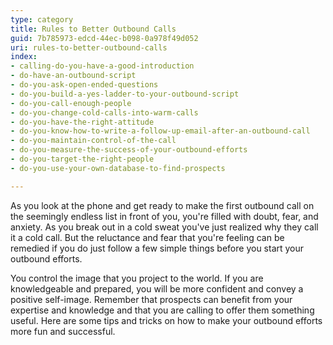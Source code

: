 ```yaml
---
type: category
title: Rules to Better Outbound Calls
guid: 7b785973-edcd-44ec-b098-0a978f49d052
uri: rules-to-better-outbound-calls
index:
- calling-do-you-have-a-good-introduction
- do-have-an-outbound-script
- do-you-ask-open-ended-questions
- do-you-build-a-yes-ladder-to-your-outbound-script
- do-you-call-enough-people
- do-you-change-cold-calls-into-warm-calls
- do-you-have-the-right-attitude
- do-you-know-how-to-write-a-follow-up-email-after-an-outbound-call
- do-you-maintain-control-of-the-call
- do-you-measure-the-success-of-your-outbound-efforts
- do-you-target-the-right-people
- do-you-use-your-own-database-to-find-prospects

---
```

As you look at the phone and get ready to make the first outbound call on the seemingly endless list in front of you, you're filled with doubt, fear, and anxiety. As you break out in a cold sweat you've just realized why they call it a cold call. But the reluctance and fear that you're feeling can be remedied if you do just follow a few simple things before you start your outbound efforts.

You control the image that you project to the world. If you are knowledgeable and prepared, you will be more confident and convey a positive self-image. Remember that prospects can benefit from your expertise and knowledge and that you are calling to offer them something useful. Here are some tips and tricks on how to make your outbound efforts more fun and successful.

